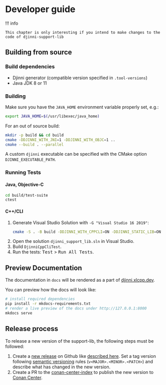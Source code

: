 # Developer guide

!!! info

    This chapter is only interesting if you intend to make changes to the code of djinni-support-lib

## Building from source

### Build dependencies

- Djinni generator (compatible version specified in `.tool-versions`)
- Java JDK 8 or 11

### Building

Make sure you have the `JAVA_HOME` environment variable properly set, e.g.:

```bash
export JAVA_HOME=$(/usr/libexec/java_home)
```

For an out of source build:

```bash
mkdir -p build && cd build
cmake -DDJINNI_WITH_JNI=1 -DDJINNI_WITH_OBJC=1 ..
cmake --build . --parallel
```

A custom `djinni` executable can be specified with the CMake option
`DJINNI_EXECUTABLE_PATH`.

### Running Tests

#### Java, Objective-C

```bash
cd build/test-suite
ctest
```

#### C++/CLI

1. Generate Visual Studio Solution with `-G "Visual Studio 16 2019"`:
    ```sh
    cmake -S . -B build -DDJINNI_WITH_CPPCLI=ON -DDJINNI_STATIC_LIB=ON -G "Visual Studio 16 2019"
    ```
2. Open the solution `djinni_support_lib.sln` in Visual Studio.
3. Build `DjinniCppCliTest`.
4. Run the tests: <kbd>Test</kbd> > <kbd>Run All Tests</kbd>.

## Preview Documentation

The documentation in `docs` will be rendered as a part of [djinni.xlcpp.dev](https://djinni.xlcpp.dev/).

You can preview how the docs will look like:

```sh
# install required dependencies
pip install -r mkdocs-requirements.txt
# render a live preview of the docs under http://127.0.0.1:8000
mkdocs serve 
```

## Release process

To release a new version of the support-lib, the following steps must be followed:

1. Create a [new release](https://github.com/cross-language-cpp/djinni-support-lib/releases/new) on Github like [described here](https://docs.github.com/en/github/administering-a-repository/managing-releases-in-a-repository).
   Set a tag version following [semantic versioning](https://semver.org/) rules (`v<MAJOR>.<MINOR>.<PATCH>`) and describe what has changed in the new version.
3. Create a PR to the [conan-center-index](https://github.com/conan-io/conan-center-index/tree/master/recipes/djinni-support-lib) to publish the new version to [Conan Center](https://conan.io/center/djinni-support-lib).
